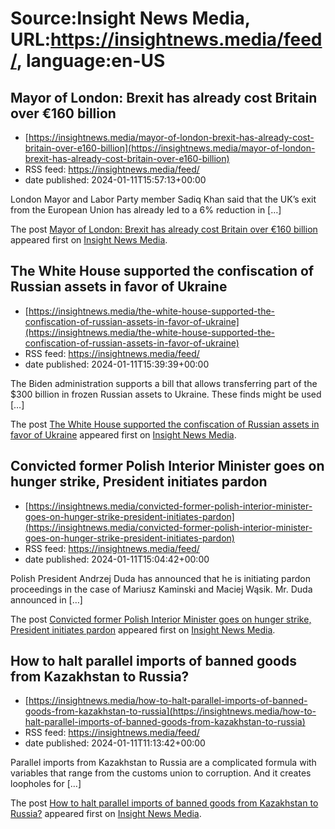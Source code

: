 # Source:Insight News Media, URL:https://insightnews.media/feed/, language:en-US

## Mayor of London: Brexit has already cost Britain over €160 billion
 - [https://insightnews.media/mayor-of-london-brexit-has-already-cost-britain-over-e160-billion](https://insightnews.media/mayor-of-london-brexit-has-already-cost-britain-over-e160-billion)
 - RSS feed: https://insightnews.media/feed/
 - date published: 2024-01-11T15:57:13+00:00

<p>London Mayor and Labor Party member Sadiq Khan said that the UK&#8217;s exit from the European Union has already led to a 6% reduction in [&#8230;]</p>
<p>The post <a href="https://insightnews.media/mayor-of-london-brexit-has-already-cost-britain-over-e160-billion/">Mayor of London: Brexit has already cost Britain over €160 billion</a> appeared first on <a href="https://insightnews.media">Insight News Media</a>.</p>

## The White House supported the confiscation of Russian assets in favor of Ukraine
 - [https://insightnews.media/the-white-house-supported-the-confiscation-of-russian-assets-in-favor-of-ukraine](https://insightnews.media/the-white-house-supported-the-confiscation-of-russian-assets-in-favor-of-ukraine)
 - RSS feed: https://insightnews.media/feed/
 - date published: 2024-01-11T15:39:39+00:00

<p>The Biden administration supports a bill that allows transferring part of the $300 billion in frozen Russian assets to Ukraine. These finds might be used [&#8230;]</p>
<p>The post <a href="https://insightnews.media/the-white-house-supported-the-confiscation-of-russian-assets-in-favor-of-ukraine/">The White House supported the confiscation of Russian assets in favor of Ukraine</a> appeared first on <a href="https://insightnews.media">Insight News Media</a>.</p>

## Convicted former Polish Interior Minister goes on hunger strike, President initiates pardon
 - [https://insightnews.media/convicted-former-polish-interior-minister-goes-on-hunger-strike-president-initiates-pardon](https://insightnews.media/convicted-former-polish-interior-minister-goes-on-hunger-strike-president-initiates-pardon)
 - RSS feed: https://insightnews.media/feed/
 - date published: 2024-01-11T15:04:42+00:00

<p>Polish President Andrzej Duda has announced that he is initiating pardon proceedings in the case of Mariusz Kaminski and Maciej Wąsik. Mr. Duda announced in [&#8230;]</p>
<p>The post <a href="https://insightnews.media/convicted-former-polish-interior-minister-goes-on-hunger-strike-president-initiates-pardon/">Convicted former Polish Interior Minister goes on hunger strike, President initiates pardon</a> appeared first on <a href="https://insightnews.media">Insight News Media</a>.</p>

## How to halt parallel imports of banned goods from Kazakhstan to Russia?
 - [https://insightnews.media/how-to-halt-parallel-imports-of-banned-goods-from-kazakhstan-to-russia](https://insightnews.media/how-to-halt-parallel-imports-of-banned-goods-from-kazakhstan-to-russia)
 - RSS feed: https://insightnews.media/feed/
 - date published: 2024-01-11T11:13:42+00:00

<p>Parallel imports from Kazakhstan to Russia are a complicated formula with variables that range from the customs union to corruption. And it creates loopholes for [&#8230;]</p>
<p>The post <a href="https://insightnews.media/how-to-halt-parallel-imports-of-banned-goods-from-kazakhstan-to-russia/">How to halt parallel imports of banned goods from Kazakhstan to Russia?</a> appeared first on <a href="https://insightnews.media">Insight News Media</a>.</p>

